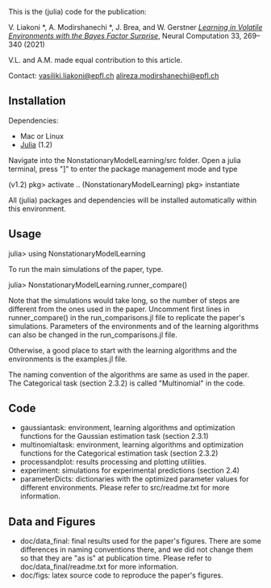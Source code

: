 This is the (julia) code for the publication:

V. Liakoni *, A. Modirshanechi *, J. Brea, and W. Gerstner
[*Learning in Volatile Environments with the Bayes Factor Surprise*](https://www.mitpressjournals.org/doi/abs/10.1162/neco_a_01352), Neural Computation 33, 269–340 (2021)

V.L. and A.M. made equal contribution to this article.

Contact:
[vasiliki.liakoni@epfl.ch](mailto:vasiliki.liakoni@epfl.ch)
[alireza.modirshanechi@epfl.ch](mailto:alireza.modirshanechi@epfl.ch)

## Installation

Dependencies:

* Mac or Linux
* [Julia](https://julialang.org) (1.2)

Navigate into the NonstationaryModelLearning/src folder.
Open a julia terminal, press "]" to enter the package management mode and type

(v1.2) pkg> activate ..
(NonstationaryModelLearning) pkg> instantiate

All (julia) packages and dependencies will be installed automatically within this environment.

## Usage

julia> using NonstationaryModelLearning

To run the main simulations of the paper, type.

julia> NonstationaryModelLearning.runner_compare()

Note that the simulations would take long, so the number of steps are different from the ones used in the paper.
Uncomment first lines in runner_compare() in the run_comparisons.jl file to replicate the paper's simulations.
Parameters of the environments and of the learning algorithms can also be changed in the run_comparisons.jl file.

Otherwise, a good place to start with the learning algorithms and the environments is the examples.jl file.

The naming convention of the algorithms are same as used in the paper.
The Categorical task (section 2.3.2) is called "Multinomial" in the code.

## Code

* gaussiantask: environment, learning algorithms and optimization functions for the Gaussian estimation task (section 2.3.1)
* multinomialtask: environment, learning algorithms and optimization functions for the Categorical estimation task (section 2.3.2)
* processandplot: results processing and plotting utilities.
* experiment: simulations for experimental predictions (section 2.4)
* parameterDicts: dictionaries with the optimized parameter values for different environments. Please refer to src/readme.txt for more information.


## Data and Figures

* doc/data_final: final results used for the paper's figures. There are some differences in naming conventions there, and we did not change them so that they are "as is" at publication time. Please refer to doc/data_final/readme.txt for more information.
* doc/figs: latex source code to reproduce the paper's figures.
